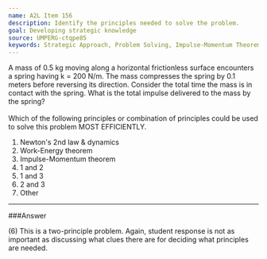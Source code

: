 ```yaml
---
name: A2L Item 156
description: Identify the principles needed to solve the problem.
goal: Developing strategic knowledge
source: UMPERG-ctqpe85
keywords: Strategic Approach, Problem Solving, Impulse-Momentum Theorem, Work-Energy Theorem
---
```


A mass of 0.5 kg moving along a horizontal frictionless surface
encounters a spring having k = 200 N/m.  The mass compresses the spring
by 0.1 meters before reversing its direction.  Consider the total time
the mass is in contact with the spring.  What is the total impulse
delivered to the mass by the spring?
<br><br> Which of the following principles or combination of principles
could be used to solve this problem MOST EFFICIENTLY.

1. Newton's 2nd law & dynamics
2. Work-Energy theorem
3. Impulse-Momentum theorem
4. 1 and 2
5. 1 and 3
6. 2 and 3
7. Other



<hr/>

###Answer 

(6) This is a two-principle problem. Again, student response is
not as important as discussing what clues there are for deciding what
principles are needed.
